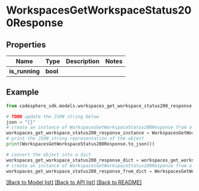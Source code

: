 # WorkspacesGetWorkspaceStatus200Response


## Properties

Name | Type | Description | Notes
------------ | ------------- | ------------- | -------------
**is_running** | **bool** |  |

## Example

```python
from codesphere_sdk.models.workspaces_get_workspace_status200_response import WorkspacesGetWorkspaceStatus200Response

# TODO update the JSON string below
json = "{}"
# create an instance of WorkspacesGetWorkspaceStatus200Response from a JSON string
workspaces_get_workspace_status200_response_instance = WorkspacesGetWorkspaceStatus200Response.from_json(json)
# print the JSON string representation of the object
print(WorkspacesGetWorkspaceStatus200Response.to_json())

# convert the object into a dict
workspaces_get_workspace_status200_response_dict = workspaces_get_workspace_status200_response_instance.to_dict()
# create an instance of WorkspacesGetWorkspaceStatus200Response from a dict
workspaces_get_workspace_status200_response_from_dict = WorkspacesGetWorkspaceStatus200Response.from_dict(workspaces_get_workspace_status200_response_dict)
```
[[Back to Model list]](../README.md#documentation-for-models) [[Back to API list]](../README.md#documentation-for-api-endpoints) [[Back to README]](../README.md)
